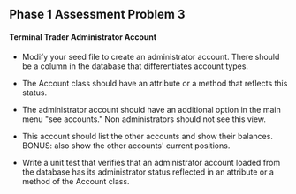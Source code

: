 ## Phase 1 Assessment Problem 3

#### Terminal Trader Administrator Account

* Modify your seed file to create an administrator account. There should be a column in the database that differentiates account types.

* The Account class should have an attribute or a method that reflects this status. 

* The administrator account should have an additional option in the main menu "see accounts."  Non administrators should not see this view.

* This account should list the other accounts and show their balances. BONUS: also show the other accounts' current positions.

* Write a unit test that verifies that an administrator account loaded from the database has its administrator status reflected in an attribute or a method of the Account class.



